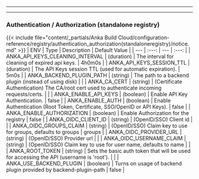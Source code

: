 
---
---
### Authentication / Authorization (standalone registry)
{{< include file="content/_partials/Anka Build Cloud/configuration-reference/registry/authentication_authorization(standaloneregistry)/notice.md" >}}
| ENV | Type | Description | Default Value |
| --- | :---: | --- | :---: |
| ANKA_API_KEYS_CLEANING_INTERVAL | (duration) | The interval for cleaning of expired api keys. | 4h0m0s |
| ANKA_API_KEYS_SESSION_TTL | (duration) | The API Keys session TTL (used for automatic expiration). | 5m0s |
| ANKA_BACKEND_PLUGIN_PATH | (string) | The path to a backend plugin (instead of using disk) |  |
| ANKA_CA_CERT | (string) | (Certificate Authentication) The CA/root cert used to authenticate incoming requests/certs. |  |
| ANKA_ENABLE_API_KEYS | (boolean) | Enable API Key Authentication. | false |
| ANKA_ENABLE_AUTH | (boolean) | Enable Authentication (Root Token, Certificate, SSO/OpenID  or API Keys). | false |
| ANKA_ENABLE_AUTHORIZATION | (boolean) | Enable Authorization for the registry | false |
| ANKA_OIDC_CLIENT_ID | (string) | (OpenID/SSO) Client id |  |
| ANKA_OIDC_GROUPS_CLAIM | (string) | (OpenID/SSO) Claim key to use for groups, defaults to groups | groups |
| ANKA_OIDC_PROVIDER_URL | (string) | (OpenID/SSO) Provider url |  |
| ANKA_OIDC_USERNAME_CLAIM | (string) | (OpenID/SSO) Claim key to use for user name, defaults to name |  |
| ANKA_ROOT_TOKEN | (string) | Sets the basic auth token that will be used for accessing the API (username is 'root'). |  |
| ANKA_USE_BACKEND_PLUGIN | (boolean) | Turns on usage of backend plugin provided by backend-plugin-path | false |
